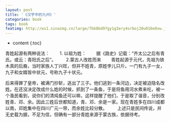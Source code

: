 ```yaml
---
layout: post
title: '《汉字中的九州》'
categories: book
tags: book
featimg: http://ws1.sinaimg.cn/large/7bb8bd97gy1g3ery4srboj20u016e0vw.jpg
---
```


* content
{:toc}

青姓起源有两种说法：
　　1. 以祖为姓：
　　据《路史》记载：“齐太公之后有青氏。或云：青阳氏之后”。
　　2.蒙古人改姓而来
　　青姓起源于元代，先祖为铁木真的后裔，当时家族人丁兴旺，但并不姓青，原姓孛儿只斤。一门有九子一女，九子和女婿皆中状元，号称九子十状元。






后来得罪了皇帝，被满门抄斩，逃出了三子。他们逃到一条河边，决定被迫隐名改姓。在还没决定改成什么姓的时候，抓到了一条鱼，于是将鱼用河水煮来吃，被一个渔民看到，说你们的清炖鱼还可以嘛，这样提醒了他们，于是取了谐音，分别改姓青、邓、余。因此三姓后世都知道，青、邓、余是一家。现在青姓多在四川成都以南，邓姓集中在四川广元一带，而余姓比较分散。
　　上述只是民间传说，并无史载为据，不足为信，但确有一部分青姓来源于蒙古族，依据待考。